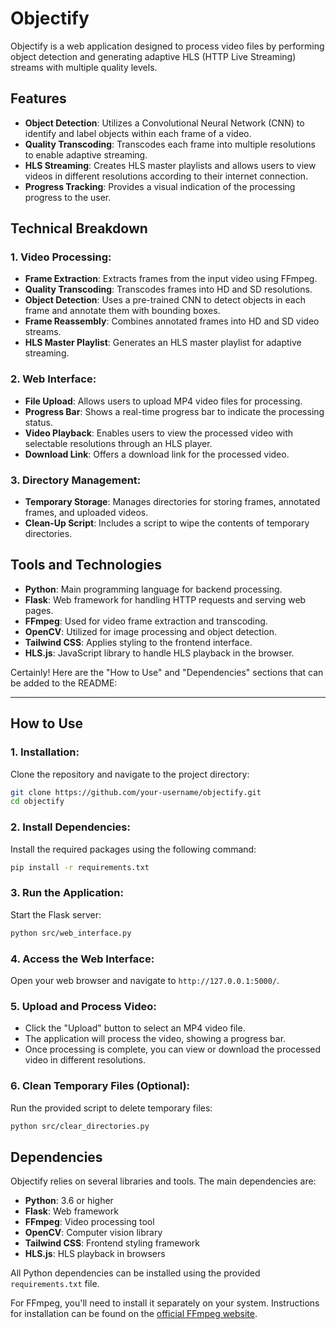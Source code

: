 # Objectify

Objectify is a web application designed to process video files by performing object detection and generating adaptive HLS (HTTP Live Streaming) streams with multiple quality levels.

## Features

- **Object Detection**: Utilizes a Convolutional Neural Network (CNN) to identify and label objects within each frame of a video.
- **Quality Transcoding**: Transcodes each frame into multiple resolutions to enable adaptive streaming.
- **HLS Streaming**: Creates HLS master playlists and allows users to view videos in different resolutions according to their internet connection.
- **Progress Tracking**: Provides a visual indication of the processing progress to the user.

## Technical Breakdown

### 1. **Video Processing**:
  - **Frame Extraction**: Extracts frames from the input video using FFmpeg.
  - **Quality Transcoding**: Transcodes frames into HD and SD resolutions.
  - **Object Detection**: Uses a pre-trained CNN to detect objects in each frame and annotate them with bounding boxes.
  - **Frame Reassembly**: Combines annotated frames into HD and SD video streams.
  - **HLS Master Playlist**: Generates an HLS master playlist for adaptive streaming.

### 2. **Web Interface**:
  - **File Upload**: Allows users to upload MP4 video files for processing.
  - **Progress Bar**: Shows a real-time progress bar to indicate the processing status.
  - **Video Playback**: Enables users to view the processed video with selectable resolutions through an HLS player.
  - **Download Link**: Offers a download link for the processed video.

### 3. **Directory Management**:
  - **Temporary Storage**: Manages directories for storing frames, annotated frames, and uploaded videos.
  - **Clean-Up Script**: Includes a script to wipe the contents of temporary directories.

## Tools and Technologies

- **Python**: Main programming language for backend processing.
- **Flask**: Web framework for handling HTTP requests and serving web pages.
- **FFmpeg**: Used for video frame extraction and transcoding.
- **OpenCV**: Utilized for image processing and object detection.
- **Tailwind CSS**: Applies styling to the frontend interface.
- **HLS.js**: JavaScript library to handle HLS playback in the browser.

Certainly! Here are the "How to Use" and "Dependencies" sections that can be added to the README:

---
## How to Use

### 1. **Installation**:
   Clone the repository and navigate to the project directory:
   ```bash
   git clone https://github.com/your-username/objectify.git
   cd objectify
   ```

### 2. **Install Dependencies**:
   Install the required packages using the following command:
   ```bash
   pip install -r requirements.txt
   ```

### 3. **Run the Application**:
   Start the Flask server:
   ```bash
   python src/web_interface.py
   ```

### 4. **Access the Web Interface**:
   Open your web browser and navigate to `http://127.0.0.1:5000/`.

### 5. **Upload and Process Video**:
   - Click the "Upload" button to select an MP4 video file.
   - The application will process the video, showing a progress bar.
   - Once processing is complete, you can view or download the processed video in different resolutions.

### 6. **Clean Temporary Files** (Optional):
   Run the provided script to delete temporary files:
   ```bash
   python src/clear_directories.py
   ```

## Dependencies

Objectify relies on several libraries and tools. The main dependencies are:

- **Python**: 3.6 or higher
- **Flask**: Web framework
- **FFmpeg**: Video processing tool
- **OpenCV**: Computer vision library
- **Tailwind CSS**: Frontend styling framework
- **HLS.js**: HLS playback in browsers

All Python dependencies can be installed using the provided `requirements.txt` file.

For FFmpeg, you'll need to install it separately on your system. Instructions for installation can be found on the [official FFmpeg website](https://ffmpeg.org/download.html).
